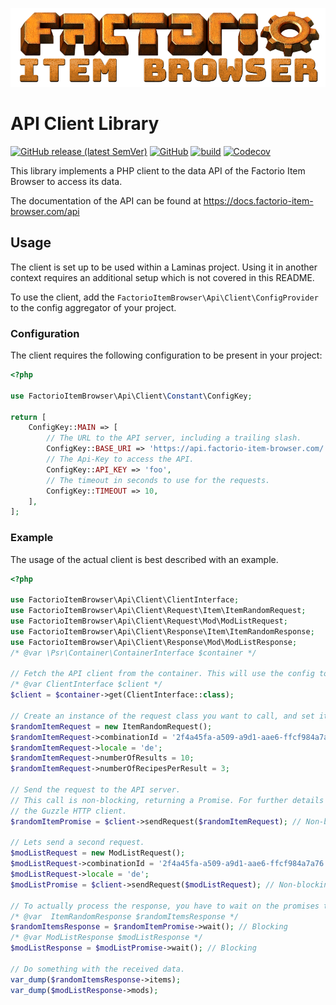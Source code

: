 ![Factorio Item Browser](https://raw.githubusercontent.com/factorio-item-browser/documentation/master/asset/image/logo.png) 

# API Client Library

[![GitHub release (latest SemVer)](https://img.shields.io/github/v/release/factorio-item-browser/api-client)](https://github.com/factorio-item-browser/api-client/releases)
[![GitHub](https://img.shields.io/github/license/factorio-item-browser/api-client)](LICENSE.md)
[![build](https://img.shields.io/github/workflow/status/factorio-item-browser/api-client/CI?logo=github)](https://github.com/factorio-item-browser/api-client/actions)
[![Codecov](https://img.shields.io/codecov/c/gh/factorio-item-browser/api-client?logo=codecov)](https://codecov.io/gh/factorio-item-browser/api-client)

This library implements a PHP client to the data API of the Factorio Item Browser to access its data.

The documentation of the API can be found at https://docs.factorio-item-browser.com/api

## Usage

The client is set up to be used within a Laminas project. Using it in another context requires an additional
setup which is not covered in this README.

To use the client, add the `FactorioItemBrowser\Api\Client\ConfigProvider` to the config aggregator of your project.

### Configuration

The client requires the following configuration to be present in your project:

```php
<?php

use FactorioItemBrowser\Api\Client\Constant\ConfigKey;

return [
    ConfigKey::MAIN => [
        // The URL to the API server, including a trailing slash.
        ConfigKey::BASE_URI => 'https://api.factorio-item-browser.com/',
        // The Api-Key to access the API.
        ConfigKey::API_KEY => 'foo',
        // The timeout in seconds to use for the requests.
        ConfigKey::TIMEOUT => 10,
    ],
];
```

### Example

The usage of the actual client is best described with an example.

```php
<?php 

use FactorioItemBrowser\Api\Client\ClientInterface;
use FactorioItemBrowser\Api\Client\Request\Item\ItemRandomRequest;
use FactorioItemBrowser\Api\Client\Request\Mod\ModListRequest;
use FactorioItemBrowser\Api\Client\Response\Item\ItemRandomResponse;
use FactorioItemBrowser\Api\Client\Response\Mod\ModListResponse;
/* @var \Psr\Container\ContainerInterface $container */

// Fetch the API client from the container. This will use the config to initialize it.
/* @var ClientInterface $client */
$client = $container->get(ClientInterface::class);

// Create an instance of the request class you want to call, and set its parameters.
$randomItemRequest = new ItemRandomRequest();
$randomItemRequest->combinationId = '2f4a45fa-a509-a9d1-aae6-ffcf984a7a76';
$randomItemRequest->locale = 'de';
$randomItemRequest->numberOfResults = 10;
$randomItemRequest->numberOfRecipesPerResult = 3;

// Send the request to the API server.
// This call is non-blocking, returning a Promise. For further details about promises, read the documentation of
// the Guzzle HTTP client.
$randomItemPromise = $client->sendRequest($randomItemRequest); // Non-blocking

// Lets send a second request.
$modListRequest = new ModListRequest();
$modListRequest->combinationId = '2f4a45fa-a509-a9d1-aae6-ffcf984a7a76';
$modListRequest->locale = 'de';
$modListPromise = $client->sendRequest($modListRequest); // Non-blocking

// To actually process the response, you have to wait on the promises to be fulfilled.
/* @var  ItemRandomResponse $randomItemsResponse */
$randomItemsResponse = $randomItemPromise->wait(); // Blocking 
/* @var ModListResponse $modListResponse */
$modListResponse = $modListPromise->wait(); // Blocking

// Do something with the received data.
var_dump($randomItemsResponse->items);
var_dump($modListResponse->mods);
```
